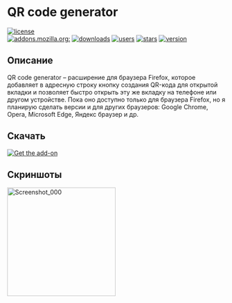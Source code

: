 # QR code generator
[![license](https://img.shields.io/badge/license-MIT-97c510?style=flat "license")](https://choosealicense.com/licenses/mit/)  
[![addons.mozilla.org:](https://img.shields.io/badge/-addons.mozilla.org%3A-5b5b5b?style=flat "addons.mozilla.org")](https://addons.mozilla.org)
[![downloads](https://img.shields.io/amo/dw/t1m013y-qr-code-generator "downloads")](https://addons.mozilla.org/ru/firefox/addon/t1m013y-qr-code-generator/)
[![users](https://img.shields.io/amo/users/t1m013y-qr-code-generator "users")](https://addons.mozilla.org/ru/firefox/addon/t1m013y-qr-code-generator/)
[![stars](https://img.shields.io/amo/stars/t1m013y-qr-code-generator "stars")](https://addons.mozilla.org/ru/firefox/addon/t1m013y-qr-code-generator/reviews/)
[![version](https://img.shields.io/amo/v/t1m013y-qr-code-generator?label=version "version")](https://addons.mozilla.org/ru/firefox/addon/t1m013y-qr-code-generator/versions/)

## Описание
QR code generator – расширение для браузера Firefox, которое добавляет в адресную строку кнопку создания QR-кода для открытой вкладки и позволяет быстро открыть эту же вкладку на телефоне или другом устройстве. Пока оно доступно только для браузера Firefox, но я планирую сделать версии и для других браузеров: Google Chrome, Opera, Microsoft Edge, Яндекс браузер и др. 

## Скачать
[![Get the add-on](https://ffp4g1ylyit3jdyti1hqcvtb-wpengine.netdna-ssl.com/addons/files/2015/11/get-the-addon.png)](https://addons.mozilla.org/ru/firefox/addon/t1m013y-qr-code-generator/)

## Скриншоты
<img height=250 alt="Screenshot_000" src="https://user-images.githubusercontent.com/91249047/154838200-ee03d1ed-e80c-46d3-aacd-7b6ceefdb447.png">
